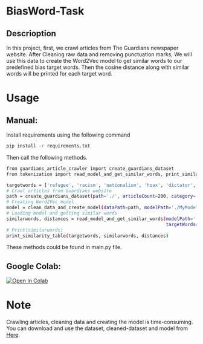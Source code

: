 # BiasWord-Task
## Descrioption
In this project, first, we crawl articles from The Guardians newspaper website. After Cleaning raw data and removing punctuation marks, We will use this data to create the Word2Vec model to get similar words to our predefined bias target words. Then the cosine distance along with similar words will be printed for each target word.

# Usage
## Manual:
Install requirements using the following command
```bash
pip install -r requirements.txt
```
Then call the following methods.
```bash
from guardians_article_crawler import create_guardians_dataset
from tokenization import read_model_and_get_similar_words, print_similarity_table, clean_data_and_create_model

targetwords = ['refugee', 'racism', 'nationalism', 'hoax', 'dictator', 'dumb', 'shocked', 'fanatical', 'nasty', 'bigot']
# Crawl articles from Guardians website
path = create_guardians_dataset(path='./', articleCount=200, category='world')
# Creating Word2Vec model
model = clean_data_and_create_model(dataPath=path, modelPath='./MyModel.model')
# Loading model and getting similar words
similarwords, distances = read_model_and_get_similar_words(modelPath='./MyModel.model', numberOfSimilarWords=100,
                                                           targetWords=targetwords)
# Print(similarwords)
print_similarity_table(targetwords, similarwords, distances)

```

These methods could be found in main.py file.

## Google Colab:
[![Open In Colab](https://colab.research.google.com/assets/colab-badge.svg)](https://colab.research.google.com/drive/17_MOW2twRb5dWj3z3nXEL0ldppHXvLDY)

# Note
Crawling articles, cleaning data and creating the model is time-consuming. You can download and use the dataset, cleaned-dataset and model from [Here](https://drive.google.com/drive/folders/1cTISKzvJfAb9i0JBPpWcLo7pQtRTts1r).
